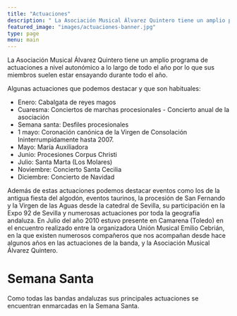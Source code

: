 ```yaml
---
title: "Actuaciones"
description: " La Asociación Musical Álvarez Quintero tiene un amplio programa de actuaciones a nivel autonómico a lo largo de todo el año por lo que sus miembros suelen estar ensayando durante todo el año."
featured_image: "images/actuaciones-banner.jpg"
type: page
menu: main
---
```


La Asociación Musical Álvarez Quintero tiene un amplio programa de actuaciones a nivel autonómico a lo largo de todo el año por lo que sus miembros suelen estar ensayando durante todo el año.

Algunas actuaciones que podemos destacar y que son habituales:

 - Enero: Cabalgata de reyes magos
 - Cuaresma: Conciertos de marchas procesionales - Concierto anual de la asociación
 - Semana santa: Desfiles procesionales
 - 1 mayo: Coronación canónica de la Virgen de Consolación Ininterrumpidamente hasta 2007.
 - Mayo: María Auxiliadora
 - Junio: Procesiones Corpus Christi
 - Julio: Santa Marta (Los Molares)
 - Noviembre: Concierto Santa Cecilia
 - Diciembre: Concierto de Navidad

Además de estas actuaciones podemos destacar eventos como los de la antigua fiesta del algodón, eventos taurinos, la procesión de San Fernando y la Virgen de las Aguas desde la catedral de Sevilla, su participación en la Expo 92 de Sevilla y numerosas actuaciones por toda la geografía andaluza. En Julio del año 2010 estuvo presente en Camarena (Toledo) en el encuentro realizado entre la organizadora Unión Musical Emilio Cebrián, en la que existen numerosos compañeros que nos acompañan desde hace algunos años en las actuaciones de la banda, y la Asociación Musical Álvarez Quintero. 

# Semana Santa

Como todas las bandas andaluzas sus principales actuaciones se encuentran enmarcadas en la Semana Santa.
